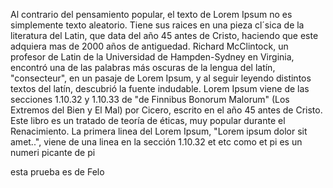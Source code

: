 Al contrario del pensamiento popular, el texto de Lorem Ipsum no es simplemente texto aleatorio. 
Tiene sus raices en una pieza cl´sica de la literatura del Latin, que data del año 45 antes de Cristo,
haciendo que este adquiera mas de 2000 años de antiguedad. Richard McClintock, un profesor de Latin de la
Universidad de Hampden-Sydney en Virginia, encontró una de las palabras más oscuras de la lengua del latín, 
"consecteur", en un pasaje de Lorem Ipsum, y al seguir leyendo distintos textos del latín, descubrió la 
fuente indudable. Lorem Ipsum viene de las secciones 1.10.32 y 1.10.33 de "de Finnibus Bonorum  Malorum" 
(Los Extremos del Bien y El Mal) por Cicero, escrito en el año 45 antes de Cristo. Este libro es un tratado 
de teoría de éticas, muy popular durante el Renacimiento. La primera linea del Lorem Ipsum, "Lorem ipsum
dolor sit amet..", viene de una linea en la sección 1.10.32 et etc como et pi es un numeri picante de pi

esta prueba es de Felo